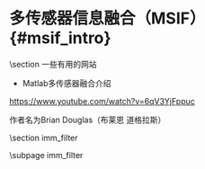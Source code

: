 多传感器信息融合（MSIF）{#msif_intro}
=================================


\section 一些有用的网站

- Matlab多传感器融合介绍

https://www.youtube.com/watch?v=6qV3YjFppuc

作者名为Brian Douglas（布莱恩 道格拉斯）



\section imm_filter 

\subpage imm_filter
